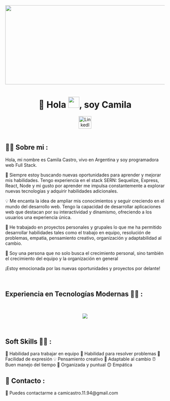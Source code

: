 <div align="left">
    <img src="https://user-images.githubusercontent.com/95478989/198955082-6e78ebb5-e1e4-49f9-8d32-6e5af3984dcd.gif"  width="1200" height="250"> 
</div >
    <h1 align="center">👋 Hola <img src="https://media.giphy.com/media/hvRJCLFzcasrR4ia7z/giphy.gif" width="35">, soy Camila </h1>
    <div align="center">
        <a  href="https://www.linkedin.com/in/ccamila-castro/">
        <img   src="https://camo.githubusercontent.com/f4f0ef7493c38feb75ede98d04b23bf1d019e30f9239f5f7113a3a84cb0d791d/68747470733a2f2f696d672e69636f6e73382e636f6d2f666c75656e63792f34382f3030303030302f6c696e6b6564696e2e706e67" width="40" height="40" alt="LinkedIn">
        </a>
    </div>
    

<br>
    
## 👨‍💻 Sobre mi  :
Hola, mi nombre es Camila Castro, vivo en Argentina y soy programadora web Full Stack.

🚀 Siempre estoy buscando nuevas oportunidades para aprender y mejorar mis habilidades. Tengo experiencia en el stack SERN: Sequelize, Express, React, Node  y mi gusto por aprender me impulsa constantemente a explorar nuevas tecnologías y adquirir habilidades adicionales. 

💡 Me encanta la idea de ampliar mis conocimientos y seguir creciendo en el mundo del desarrollo web. Tengo la capacidad de desarrollar aplicaciones web que destacan por su interactividad y dinamismo, ofreciendo a los usuarios una experiencia única.

💼 He trabajado en proyectos personales y grupales lo que me ha permitido desarrollar habilidades tales como el trabajo en equipo, resolución de problemas, empatia, pensamiento creativo, organización y adaptabilidad al cambio.

🤗 Soy una persona que no solo busca el crecimiento personal, sino también el crecimiento del equipo y la organización en general

¡Estoy emocionada por las nuevas oportunidades y proyectos por delante!


<br>

## Experiencia en Tecnologías Modernas 🧑‍💻 :

<br>

<p align="center">
  <a href="https://skillicons.dev">
    <img src="https://skillicons.dev/icons?i=git,css,html,js,nodejs,react,redux,postgres,sequelize,express, github, figma, discord, trello" />
  </a>
</p>

<br>

## Soft Skills 🧑‍💻 :
🤝 Habilidad para trabajar en equipo
🧩 Habilidad para resolver problemas
📢 Facilidad de expresión
💡 Pensamiento creativo
🌱 Adaptable al cambio
⏰ Buen manejo del tiempo
📅 Organizada y puntual
😊 Empática





## 🔗 Contacto :

<p>📧 Puedes contactarme a camicastro.11.94@gmail.com</p>
